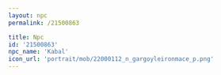 ```yaml
---
layout: npc
permalink: /21500863

title: Npc
id: '21500863'
npc_name: 'Kabal'
icon_url: 'portrait/mob/22000112_n_gargoyleironmace_p.png'
---
```

